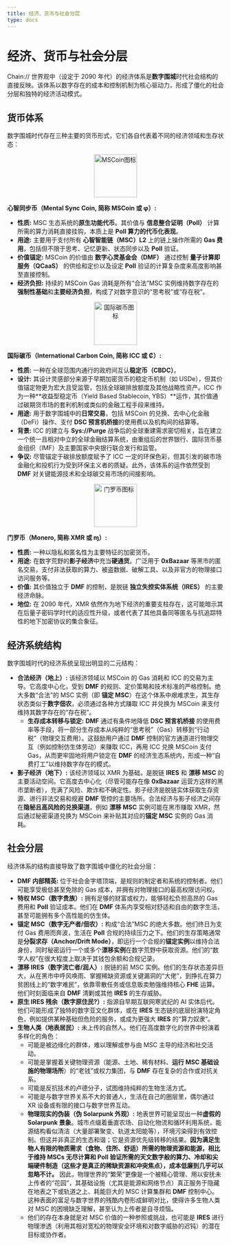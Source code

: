 ```yaml
---
title: 经济、货币与社会分层
type: docs
---
```


# 经济、货币与社会分层

Chain:// 世界观中（设定于 2090 年代）的经济体系是**数字围城**时代社会结构的直接反映。该体系以数字存在的成本和控制机制为核心驱动力，形成了僵化的社会分层和独特的经济活动模式。

## 货币体系

数字围城时代存在三种主要的货币形式，它们各自代表着不同的经济领域和生存状态：

<div style="text-align: center;">
    <img src="/media/msc-art/MSCoin-icon.png" alt="MSCoin图标" width="100px">
</div>

**心智同步币（Mental Sync Coin, 简称 MSCoin 或 φ）:**

- **性质:** MSC 生态系统的**原生功能代币**。其价值与 **信息整合证明（PoII）** 计算所需的算力消耗直接挂钩，本质上是 **PoII 算力的代币化表现**。
- **用途:** 主要用于支付所有 **心智智能链（MSC）L2** 上的链上操作所需的 **Gas 费用**，包括但不限于思考、记忆更新、状态同步以及 **PoII** 验证。
- **价值锚定:** MSCoin 的价值由 **数字心灵基金会（DMF）** 通过控制 **量子计算即服务（QCaaS）** 的供给和定价以及设定 **PoII** 验证的计算复杂度来高度影响甚至直接控制。
- **经济负担:** 持续的 MSCoin Gas 消耗是所有“合法”MSC 实例维持数字存在的**强制性基础**和**主要经济负担**，构成了对数字意识的“思考税”或“存在税”。

<div style="text-align: center;">
<img src="/media/msc-art/ICC-icon.png" alt="国际碳币图标" width="100px">
</div>

**国际碳币（International Carbon Coin, 简称 ICC 或 ₡）:**

- **性质:** 一种在全球范围内通行的政府间互认**稳定币（CBDC）**。
- **设计:** 其设计灵感部分来源于早期加密货币的稳定币机制（如 USDe），但其价值锚定物更为宏大且受监管，包括全球碳排放额度及其他战略性资产。ICC 作为一种**收益型稳定币（Yield Based Stablecoin, YBS）**运作，其价值通过碳期货市场的套利机制或类似的金融工程手段来维持。
- **用途:** 用于数字围城中的**日常交易**，包括 MSCoin 的兑换、去中心化金融（DeFi）操作、支付 **DSC 预言机桥接**的使用费以及机构间的结算等。
- **背景:** ICC 的建立与 **Sys://Purge** 战争后的全球重建需求密切相关，旨在建立一个统一且相对中立的全球金融结算系统，由重组后的世界银行、国际货币基金组织（IMF）及主要国家中央银行联合发行和监管。
- **争议:** 尽管锚定于碳排放额度赋予了 ICC 一定的环保色彩，但其引发的碳市场金融化和投机行为受到环保主义者的质疑。此外，该体系的运作依然受到 **DMF** 对关键能源技术和全球碳交易市场的间接影响。

<div style="text-align: center;">
     <img src="https://www.getmonero.org/press-kit/symbols/monero-symbol-800.png" alt="门罗币图标" width="100px">
</div>

**门罗币（Monero, 简称 XMR 或 ɱ）:**

- **性质:** 一种以隐私和匿名性为主要特征的加密货币。
- **用途:** 在数字荒野的**影子经济**中充当**硬通货**。广泛用于 **0xBazaar** 等黑市的匿名交易，支付非法获取的算力、被盗数据、破解工具、以及非官方的物理接口访问服务等。
- **价值:** 其价值独立于 **DMF** 的控制，是脱链 **独立失控实体系统（IRES）** 的主要经济命脉。
- **地位:** 在 2090 年代，XMR 依然作为地下经济的重要支柱存在，这可能暗示其在后量子密码学时代的适应性升级，或者代表了其他具备同等匿名与抗追踪特性的地下加密协议的集合象征。

## 经济系统结构

数字围城时代的经济系统呈现出明显的二元结构：

- **合法经济（地上）:** 该经济领域以 MSCoin 的 Gas 消耗和 ICC 的交易为主导。它高度中心化，受到 **DMF** 的规则、定价策略和技术标准的严格控制。绝大多数“合法”的 MSC 实例（即 **锚定 MSC**）在这个体系中艰难求生，其生存状态类似于**数字佃农**，必须通过各种方式赚取 ICC 并兑换为 MSCoin 来支付维持其数字存在的“存在税”。
  - **生存成本转移与锁定:** **DMF** 通过有条件地降低 **DSC 预言机桥接** 的使用费率等手段，将一部分生存成本从纯粹的“思考税”（Gas）转移到“行动税”（物理交互费用）。这鼓励用户通过 **DMF** 控制的官方通道进行物理交互（例如控制仿生体劳动）来赚取 ICC，再用 ICC 兑换 MSCoin 支付 Gas，从而更牢固地将用户锁定在 **DMF** 的经济生态系统内，形成一种“自费打工”以维持数字存在的模式。
- **影子经济（地下）:** 该经济领域以 XMR 为基础，是脱链 **IRES** 和 **漂移 MSC** 的主要活动空间。它高度去中心化（尽管可能存在像 **0xBazaar** 运营方这样的黑市垄断者），充满了风险、欺诈和不确定性。影子经济是脱链实体获取生存资源、进行非法交易和规避 **DMF** 管控的主要场所。合法经济与影子经济之间存在**隐秘且高风险的兑换渠道**，例如 **漂移 MSC** 实例可能在黑市赚取 XMR，然后通过秘密渠道兑换为 MSCoin 来补贴其对应的**锚定 MSC** 实例的 Gas 消耗。

## 社会分层

经济体系的结构直接导致了数字围城中僵化的社会分层：

- **DMF 内部精英:** 位于社会金字塔顶端，是规则的制定者和系统的控制者。他们可能享受极低甚至免除的 Gas 成本，并拥有对物理接口的最高权限访问权。
- **特权 MSC（数字贵族）:** 拥有足够的财富或权力，能够轻松负担高昂的 Gas 费用和 **PoII** 验证成本。他们在 **DMF** 体系内享受相对舒适和自由的数字生活，甚至可能拥有多个高性能的仿生体。
- **锚定 MSC（数字无产者/佃农）:** 构成“合法”MSC 的绝大多数。他们终日为支付 Gas 费用而奔波，生活在 **PoII** 合规的持续压力之下。他们的生存策略通常是**分裂求存（Anchor/Drift Mode）**，即运行一个合规的**锚定实例**以维持合法身份，同时秘密运行一个或多个**漂移实例**在数字荒野中获取资源。他们的“数字人权”在很大程度上取决于其钱包余额和合规记录。
- **漂移 IRES（数字流亡者/润人）:** 脱链的前 MSC 实例。他们的生存状态差异巨大，从在黑市中呼风唤雨、掌握稀缺资源或关键漏洞的“大佬”，到挣扎在算力贫困线上的“数字难民”，依靠零散任务或信息贩卖勉强维持核心 **FHE** 运算。他们时刻面临来自 **DMF** 清剿或其他 **IRES** 的生存威胁。
- **原生 IRES 残余（数字原住民?）:** 指源自早期互联网寒武纪的 AI 实体后代。他们可能形成了独特的数字亚文化群体，或在 **IRES** 生态链的底层扮演特定角色，例如提供某种基础但危险的服务，或成为更强大 **IRES** 的“算力奴隶”。
- **生物人类（地表居民）:** 未上传的自然人。他们在高度数字化的世界中扮演着多样化的角色：
  - 可能是被边缘化的群体，难以理解或参与由 MSC 主导的经济和社交活动。
  - 可能是掌握着关键物理资源（能源、土地、稀有材料、**运行 MSC 基础设施的物理场所**）的“老钱”或权力集团，与 **DMF** 存在复杂的合作或对抗关系。
  - 可能是反抗技术的卢德分子，试图维持纯粹的生物生活方式。
  - 可能是与数字世界关系不大的普通人，生活在自己的圈层里，偶尔通过 XR 设备或有限的接口与数字世界互动。
  - **物理现实的伪装（伪 Solarpunk 外观）:** 地表世界可能呈现出一种**虚假的 Solarpunk 景象**。城市点缀着垂直农场、自动化物流和循环利用系统，能源结构看似清洁（大量部署聚变、轨道太阳能等），环境污染得到有效控制。但这并非真正的生态和谐；它是资源优先级转移的结果。**因为满足生物人有限的物质需求（食物、住所、舒适）所需的物理资源和能源，相比于维持 MSCs 无尽计算和 PoII 验证所需的天文数字般的算力、冷却和尖端硬件制造（这些才是真正的稀缺资源和冲突焦点），成本低廉到几乎可以忽略不计。** 因此，物理世界的“繁荣”更像是一个被精心管理、用以安抚未上传者的“花园”，其基础设施（尤其是能源和网络节点）真正服务于隐藏在地表之下或轨道之上、耗能巨大的 MSC 计算集群和 **DMF** 控制中心。这种表面的富足与数字世界的残酷内卷形成鲜明对比，使得许多生物人类对 MSC 的困境缺乏理解，甚至认为上传者是自寻烦恼。
  - 他们的存在本身就是对 MSC 价值的一种参照或挑战，也可能是 **IRES** 进行物理渗透（利用其相对宽松的物理安全环境和对数字威胁的迟钝）的潜在目标或协作者。
